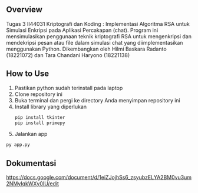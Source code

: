 ## Overview
Tugas 3 II44031 Kriptografi dan Koding : Implementasi Algoritma RSA untuk Simulasi Enkripsi pada Aplikasi Percakapan (chat). Program ini mensimulasikan penggunaan teknik kriptografi RSA untuk mengenkripsi dan mendekripsi pesan atau file dalam simulasi chat yang diimplementasikan menggunakan Python. Dikembangkan oleh Hilmi Baskara Radanto (18221072) dan Tara Chandani Haryono (18221138)

## How to Use
1. Pastikan python sudah terinstall pada laptop
2. Clone repository ini
3. Buka terminal dan pergi ke directory Anda menyimpan repository ini
4. Install library yang diperlukan
   ```sh
   pip install tkinter
   pip install primepy
   ```
5. Jalankan app
```sh
py app.py
```

## Dokumentasi
https://docs.google.com/document/d/1eiZJojhSs6_zsyubzELYA2BM0vu3um2NMyIqkWXy0IU/edit
